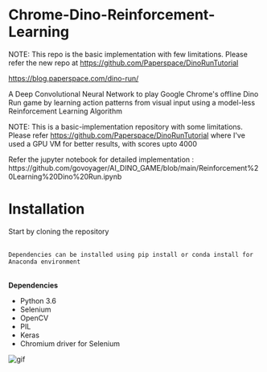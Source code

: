 # Chrome-Dino-Reinforcement-Learning

NOTE: This repo is the basic implementation with few limitations. Please refer the new repo at https://github.com/Paperspace/DinoRunTutorial

https://blog.paperspace.com/dino-run/

A Deep Convolutional Neural Network to play Google Chrome's offline Dino Run game by learning action patterns from visual input using a model-less Reinforcement Learning Algorithm

<string>NOTE:</strong> This is a basic-implementation repository with some limitations. Please refer https://github.com/Paperspace/DinoRunTutorial where I've used a GPU VM for better results, with scores upto 4000


<p>Refer the jupyter notebook for detailed implementation :<br>
https://github.com/govoyager/AI_DINO_GAME/blob/main/Reinforcement%20Learning%20Dino%20Run.ipynb

# Installation 
Start by cloning the repository
<br>
<br>

`Dependencies can be installed using pip install or conda install for Anaconda environment`<br><br>

<strong>Dependencies</strong>
- Python 3.6
- Selenium 
- OpenCV
- PIL
- Keras
- Chromium driver for Selenium


![gif](https://raw.githubusercontent.com/ravi72munde/Chrome-Dino-Reinforcement-Learning/master/img_data/trained_dino.gif)
<br/>

<br/>

